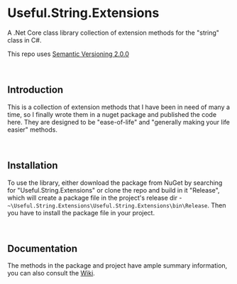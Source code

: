 # Useful.String.Extensions
A .Net Core class library collection of extension methods for the "string" class in C#.

This repo uses [Semantic Versioning 2.0.0][1]

<br/>

Introduction
------------
This is a collection of extension methods that I have been in need of many a time, so I finally wrote them in a nuget package and published the code here. They are designed to be "ease-of-life" and "generally making your life easier" methods.


<br/>

Installation
------------
To use the library, either download the package from NuGet by searching for "Useful.String.Extensions" or clone the repo and build in it "Release", which will create a package file in the project's release dir - `~\Useful.String.Extensions\Useful.String.Extensions\bin\Release`. Then you have to install the package file in your project.


<br/>

Documentation
-
The methods in the package and project have ample summary information, you can also consult the [Wiki][2].


  [1]: https://semver.org/#semantic-versioning-200
  [2]: https://github.com/IvanStoychev/Useful.String.Extensions/wiki/
